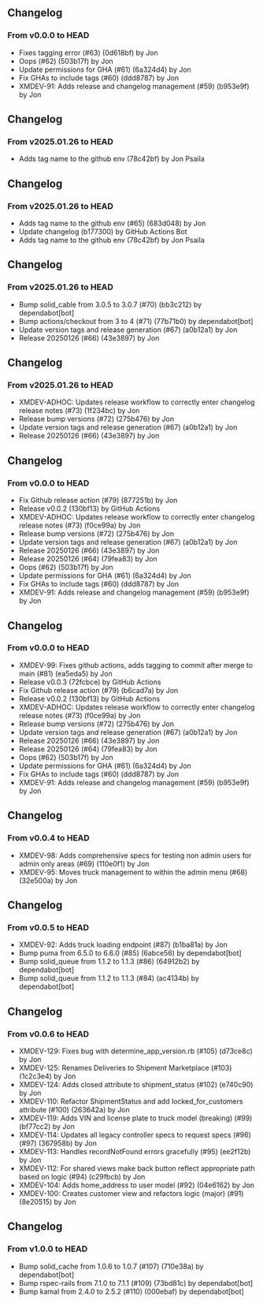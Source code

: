 ## Changelog
### From v0.0.0 to HEAD

- Fixes tagging error (#63) (0d618bf) by Jon
- Oops (#62) (503b17f) by Jon
- Update permissions for GHA (#61) (6a324d4) by Jon
- Fix GHAs to include tags (#60) (ddd8787) by Jon
- XMDEV-91: Adds release and changelog management (#59) (b953e9f) by Jon

## Changelog
### From v2025.01.26 to HEAD

- Adds tag name to the github env (78c42bf) by Jon Psaila

## Changelog
### From v2025.01.26 to HEAD

- Adds tag name to the github env (#65) (683d048) by Jon
- Update changelog (b177300) by GitHub Actions Bot
- Adds tag name to the github env (78c42bf) by Jon Psaila

## Changelog
### From v2025.01.26 to HEAD

- Bump solid_cable from 3.0.5 to 3.0.7 (#70) (bb3c212) by dependabot[bot]
- Bump actions/checkout from 3 to 4 (#71) (77b71b0) by dependabot[bot]
- Update version tags and release generation (#67) (a0b12a1) by Jon
- Release 20250126 (#66) (43e3897) by Jon

## Changelog
### From v2025.01.26 to HEAD

- XMDEV-ADHOC: Updates release workflow to correctly enter changelog release notes (#73) (1f234bc) by Jon
- Release bump versions (#72) (275b476) by Jon
- Update version tags and release generation (#67) (a0b12a1) by Jon
- Release 20250126 (#66) (43e3897) by Jon

## Changelog
### From v0.0.0 to HEAD

- Fix Github release action (#79) (877251b) by Jon
- Release v0.0.2 (130bf13) by GitHub Actions
- XMDEV-ADHOC: Updates release workflow to correctly enter changelog release notes (#73) (f0ce99a) by Jon
- Release bump versions (#72) (275b476) by Jon
- Update version tags and release generation (#67) (a0b12a1) by Jon
- Release 20250126 (#66) (43e3897) by Jon
- Release 20250126 (#64) (79fea83) by Jon
- Oops (#62) (503b17f) by Jon
- Update permissions for GHA (#61) (6a324d4) by Jon
- Fix GHAs to include tags (#60) (ddd8787) by Jon
- XMDEV-91: Adds release and changelog management (#59) (b953e9f) by Jon

## Changelog
### From v0.0.0 to HEAD

- XMDEV-99: Fixes github actions, adds tagging to commit after merge to main (#81) (ea5eda5) by Jon
- Release v0.0.3 (72fcbce) by GitHub Actions
- Fix Github release action (#79) (b6cad7a) by Jon
- Release v0.0.2 (130bf13) by GitHub Actions
- XMDEV-ADHOC: Updates release workflow to correctly enter changelog release notes (#73) (f0ce99a) by Jon
- Release bump versions (#72) (275b476) by Jon
- Update version tags and release generation (#67) (a0b12a1) by Jon
- Release 20250126 (#66) (43e3897) by Jon
- Release 20250126 (#64) (79fea83) by Jon
- Oops (#62) (503b17f) by Jon
- Update permissions for GHA (#61) (6a324d4) by Jon
- Fix GHAs to include tags (#60) (ddd8787) by Jon
- XMDEV-91: Adds release and changelog management (#59) (b953e9f) by Jon

## Changelog
### From v0.0.4 to HEAD

- XMDEV-98: Adds comprehensive specs for testing non admin users for admin only areas (#69) (110e0f1) by Jon
- XMDEV-95: Moves truck management to within the admin menu (#68) (32e500a) by Jon

## Changelog
### From v0.0.5 to HEAD

- XMDEV-92: Adds truck loading endpoint (#87) (b1ba81a) by Jon
- Bump puma from 6.5.0 to 6.6.0 (#85) (6abce56) by dependabot[bot]
- Bump solid_queue from 1.1.2 to 1.1.3 (#86) (64912b2) by dependabot[bot]
- Bump solid_queue from 1.1.2 to 1.1.3 (#84) (ac4134b) by dependabot[bot]

## Changelog
### From v0.0.6 to HEAD

- XMDEV-129: Fixes bug with determine_app_version.rb (#105) (d73ce8c) by Jon
- XMDEV-125: Renames Deliveries to Shipment Marketplace (#103) (1c2c3e4) by Jon
- XMDEV-124: Adds closed attribute to shipment_status (#102) (e740c90) by Jon
- XMDEV-110: Refactor ShipmentStatus and add locked_for_customers attribute (#100) (263642a) by Jon
- XMDEV-119: Adds VIN and license plate to truck model (breaking) (#99) (bf77cc2) by Jon
- XMDEV-114: Updates all legacy controller specs to request specs (#96) (#97) (367958b) by Jon
- XMDEV-113: Handles recordNotFound errors gracefully (#95) (ee2f12b) by Jon
- XMDEV-112: For shared views make back button reflect appropriate path based on logic (#94) (c29fbcb) by Jon
- XMDEV-104: Adds home_address to user model (#92) (04e6162) by Jon
- XMDEV-100: Creates customer view and refactors logic (major) (#91) (8e20515) by Jon

## Changelog
### From v1.0.0 to HEAD

- Bump solid_cache from 1.0.6 to 1.0.7 (#107) (710e38a) by dependabot[bot]
- Bump rspec-rails from 7.1.0 to 7.1.1 (#109) (73bd81c) by dependabot[bot]
- Bump kamal from 2.4.0 to 2.5.2 (#110) (000ebaf) by dependabot[bot]


